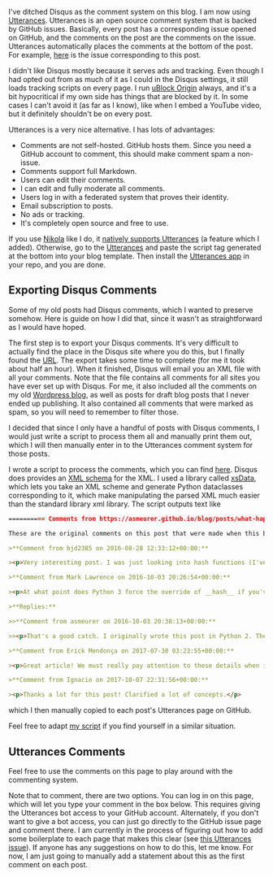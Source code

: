 I've ditched Disqus as the comment system on this blog. I am now using
[Utterances](https://utteranc.es/). Utterances is an open source comment
system that is backed by GitHub issues. Basically, every post has a
corresponding issue opened on GitHub, and the comments on the post are the
comments on the issue. Utterances automatically places the comments at the
bottom of the post. For example,
[here](https://github.com/asmeurer/blog/issues/18) is the issue corresponding
to this post.

I didn't like Disqus mostly because it serves ads and tracking. Even though I
had opted out from as much of it as I could in the Disqus settings, it still
loads tracking scripts on every page. I run [uBlock
Origin](https://github.com/gorhill/uBlock) always, and it's a bit hypocritical
if my own side has things that are blocked by it. In some cases I can't avoid
it (as far as I know), like when I embed a YouTube video, but it definitely
shouldn't be on every post.

Utterances is a very nice alternative. I has lots of advantages:

- Comments are not self-hosted. GitHub hosts them. Since you need a GitHub
  account to comment, this should make comment spam a non-issue.
- Comments support full Markdown.
- Users can edit their comments.
- I can edit and fully moderate all comments.
- Users log in with a federated system that proves their identity.
- Email subscription to posts.
- No ads or tracking.
- It's completely open source and free to use.

If you use [Nikola](https://getnikola.com/) like I do, it [natively supports
Utterances](https://getnikola.com/handbook.html#comments) (a feature which I
added). Otherwise, go to the [Utterances](https://utteranc.es/) and paste the
script tag generated at the bottom into your blog template. Then install the
[Utterances app](https://github.com/apps/utterances) in your repo, and you are
done.

## Exporting Disqus Comments

Some of my old posts had Disqus comments, which I wanted to preserve somehow.
Here is guide on how I did that, since it wasn't as straightforward as I would
have hoped.

The first step is to export your Disqus comments. It's very difficult to
actually find the place in the Disqus site where you do this, but I finally
found the [URL](https://disqus.com/admin/discussions/export/). The export takes
some time to complete (for me it took about half an hour). When it finished,
Disqus will email you an XML file with all your comments. Note that the file
contains all comments for all sites you have ever set up with Disqus. For me,
it also included all the comments on my old [Wordpress
blog](http://asmeurersympy.wordpress.com/), as well as posts for draft blog
posts that I never ended up publishing. It also contained all comments that
were marked as spam, so you will need to remember to filter those.

I decided that since I only have a handful of posts with Disqus comments, I
would just write a script to process them all and manually print them out,
which I will then manually enter in to the Utterances comment system for those
posts.

I wrote a script to process the comments, which you can find
[here](https://github.com/asmeurer/blog/blob/master/disqus-comments/export_disqus_comments.py).
Disqus does provides an [XML
schema](https://disqus.com/api/schemas/1.0/disqus.xsd) for the XML. I used a
library called [xsData](https://xsdata.readthedocs.io/en/latest/index.html),
which lets you take an XML scheme and generate Python dataclasses
corresponding to it, which make manipulating the parsed XML much easier than
the standard library xml library. The script outputs text like

```markdown
========== Comments from https://asmeurer.github.io/blog/posts/what-happens-when-you-mess-with-hashing-in-python/ ==========

These are the original comments on this post that were made when this blog used the [Disqus blog system](https://www.asmeurer.com/blog/posts/switching-to-utterances-comments/).

>**Comment from bjd2385 on 2016-08-28 12:33:12+00:00:**

><p>Very interesting post. I was just looking into hash functions (I've never formally learned what the topic entails), and since I'm most familiar with Python this post explained quite a bit, especially your early mathematical points.</p>

>**Comment from Mark Lawrence on 2016-10-03 20:26:54+00:00:**

><p>At what point does Python 3 force the override of __hash__ if you've defined __eq__?  E.g when would your</p><p>AlwaysEqual class fail?</p>

>**Replies:**

>>**Comment from asmeurer on 2016-10-03 20:38:13+00:00:**

>><p>That's a good catch. I originally wrote this post in Python 2. The example does indeed fail in Python 3. More specifically, if you override __eq__, Python 3 automatically sets __hash__ to None. I'll update the post to make this more clear.</p>

>**Comment from Erick Mendonça on 2017-07-30 03:23:55+00:00:**

><p>Great article! We must really pay attention to these details when implementing custom hashes.</p>

>**Comment from Ignacio on 2017-10-07 22:31:56+00:00:**

><p>Thanks a lot for this post! Clarified a lot of concepts.</p>
```

which I then manually copied to each post's Utterances page on GitHub.

Feel free to adapt [my
script](https://github.com/asmeurer/blog/blob/master/disqus-comments/export_disqus_comments.py)
if you find yourself in a similar situation.

## Utterances Comments

Feel free to use the comments on this page to play around with the commenting
system.

Note that to comment, there are two options. You can log in on this page,
which will let you type your comment in the box below. This requires giving
the Utterances bot access to your GitHub account. Alternately, if you don't
want to give a bot access, you can just go directly to the GitHub issue page
and comment there. I am currently in the process of figuring out how to add
some boilerplate to each page that makes this clear (see [this Utterances
issue](https://github.com/utterance/utterances/issues/355)). If anyone has any
suggestions on how to do this, let me know. For now, I am just going to
manually add a statement about this as the first comment on each post.
